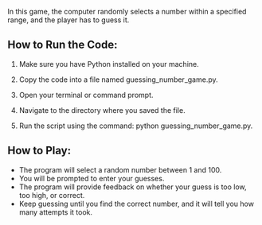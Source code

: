 In this game, the computer randomly selects a number within a specified range, and the player has to guess it.

## How to Run the Code:
1. Make sure you have Python installed on your machine.

2. Copy the code into a file named guessing_number_game.py.
3. Open your terminal or command prompt.
4. Navigate to the directory where you saved the file.
5. Run the script using the command: python guessing_number_game.py.

## How to Play:
- The program will select a random number between 1 and 100.
- You will be prompted to enter your guesses.
- The program will provide feedback on whether your guess is too low, too high, or correct.
- Keep guessing until you find the correct number, and it will tell you how many attempts it took.
